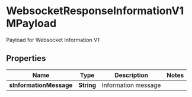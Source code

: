 

# WebsocketResponseInformationV1MPayload

Payload for Websocket Information V1

## Properties

| Name | Type | Description | Notes |
|------------ | ------------- | ------------- | -------------|
|**sInformationMessage** | **String** | Information message |  |



